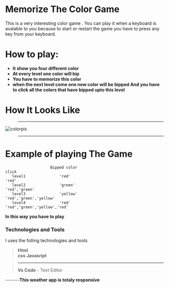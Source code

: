 # Memorize The Color Game
This is a very interesting color game . You can play it when a keyboard is avalable to you because to start or restart the game you have to press any key from your keyboard.  

# How to play:
 - **It show you four different color**
 - **At every level one color will bip**
 - **You have to memorize this color**
 - **when the next level come one new color will be bipped And you have to click all the colors that have bipped upto this level**

# How It Looks Like  
 >---
![colorpic](https://user-images.githubusercontent.com/50637985/97840736-8ef17780-1d0a-11eb-990d-a553ef4562de.png)
>----
# Example of playing The Game
                        Bipped color                                       click     
       level1               'red'                                          'red'        
       level2               'green'                                    'red','green'
       level3               'yellow'                                'red','green','yellow'
       level4               'red'                               'red','green','yellow','red'

**In this way you have to play**

### Technologies and Tools
I uses the folling technologies and tools
 > **Html**       
 > **css**
 > **Javasript**

 
 >****
 >**Vs Code** - Text Editor


-------**This weather app is totaly responsive**  
   
